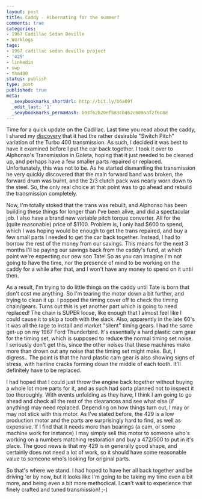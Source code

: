 ```yaml
---
layout: post
title: Caddy - Hibernating for the summer?
comments: true
categories:
- 1967 Cadillac Sedan Deville
- Worklogs
tags:
- 1967 cadillac sedan deville project
- '429'
- linkedin
- swp
- thm400
status: publish
type: post
published: true
meta:
  _sexybookmarks_shortUrl: http://bit.ly/b6a09f
  _edit_last: '1'
  _sexybookmarks_permaHash: b03f62b20efb83cbd62c689aaf2f6c8d
---
```

<p>Time for a quick update on the Cadillac.  Last time you read about the caddy, I shared my <a href=http://blog.ryangeyer.com/blog/2010/03/11/i-dub-thee-bionic-caddy/>discovery</a> that it had the rather desirable "Switch Pitch" variation of the Turbo 400 transmission.  As such, I decided it was best to have it examined before I put the car back together.  I took it over to Alphonso's Transmission in Goleta, hoping that it just needed to be cleaned up, and perhaps have a few smaller parts repaired or replaced.  Unfortunately, this was not to be.  As he started dismantling the transmission he very quickly discovered that the main forward band was broken, the forward drum was burnt, and the 2/3 clutch pack was nearly worn down to the steel.  So, the only real choice at that point was to go ahead and rebuild the transmission completely.</p>

<p>Now, I'm totally stoked that the trans was rebuilt, and Alphonso has been building these things for longer than I've been alive, and did a spectacular job.  I also have a brand new variable pitch torque converter.  All for the (quite reasonable) price of $1100.  Problem is, I only had $600 to spend, which I was hoping would be enough to get the trans repaired, and buy a few small parts I needed to get the car back together.  Instead, I had to borrow the rest of the money from our savings.  This means for the next 3 months I'll be paying our savings back from the caddy's fund, at which point we're expecting our new son Tate!  So as you can imagine I'm not going to have the time, nor the presence of mind to be working on the caddy for a while after that, and I won't have any money to spend on it until then.</p>

<p>As a result, I'm trying to do little things on the caddy until Tate is born that don't cost me anything.  So I'm tearing the motor down a bit further, and trying to clean it up.  I popped the timing cover off to check the timing chain/gears.  Turns out this is yet another part which is going to need replaced!  The chain is SUPER loose, like enough that I almost feel like I could cause it to skip a tooth with the slack.  Also, apparently in the late 60's it was all the rage to install and market "silent" timing gears.  I had the same get-up on my 1967 Ford Thunderbird.  It's essentially a hard plastic cam gear for the timing set, which is supposed to reduce the normal timing set noise.  I seriously don't get this, since the other noises that these machines make more than drown out any noise that the timing set might make.  But, I digress..  The point is that the hard plastic cam gear is also showing signs of stress, with hairline cracks forming down the middle of each tooth.  It'll definitely have to be replaced.</p>

<p>I had hoped that I could just throw the engine back together without buying a whole lot more parts for it, and as such had sorta planned not to inspect it too thoroughly.  With events unfolding as they have, I think I am going to go ahead and check all the rest of the clearances and see what else (if anything) may need replaced.  Depending on how things turn out, I may or may not stick with this motor.  As I've stated before, the 429 is a low production motor and the parts are surprisingly hard to find, as well as expensive.  If I find that it needs more than bearings (a cam, or some machine work for instance) I may simply sell this motor to someone who's working on a numbers matching restoration and buy a 472/500 to put in it's place.  The good news is that my 429 is in generally good shape, and certainly does not need a lot of work, so it should have some reasonable value to someone who's looking for original parts.</p>

<p>So that's where we stand.  I had hoped to have her all back together and be driving 'er by now, but it looks like I'm going to be taking my time even a bit more, and being even a bit more methodical.  I can't wait to experience that finely crafted and tuned transmission! ;-)</p>
